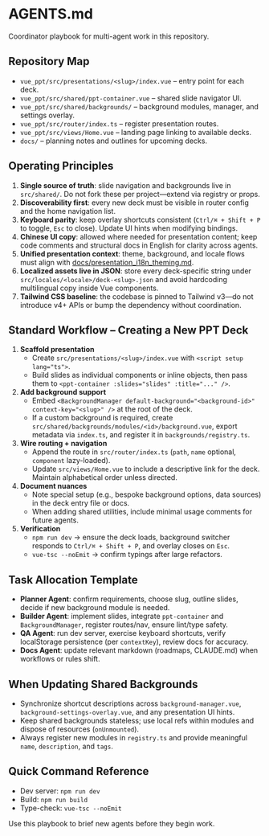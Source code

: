 # AGENTS.md

Coordinator playbook for multi-agent work in this repository.

## Repository Map

- `vue_ppt/src/presentations/<slug>/index.vue` – entry point for each deck.
- `vue_ppt/src/shared/ppt-container.vue` – shared slide navigator UI.
- `vue_ppt/src/shared/backgrounds/` – background modules, manager, and settings overlay.
- `vue_ppt/src/router/index.ts` – register presentation routes.
- `vue_ppt/src/views/Home.vue` – landing page linking to available decks.
- `docs/` – planning notes and outlines for upcoming decks.

## Operating Principles

1. **Single source of truth**: slide navigation and backgrounds live in `src/shared/`. Do not fork these per project—extend via registry or props.
2. **Discoverability first**: every new deck must be visible in router config and the home navigation list.
3. **Keyboard parity**: keep overlay shortcuts consistent (`Ctrl/⌘ + Shift + P` to toggle, `Esc` to close). Update UI hints when modifying bindings.
4. **Chinese UI copy**: allowed where needed for presentation content; keep code comments and structural docs in English for clarity across agents.
5. **Unified presentation context**: theme, background, and locale flows must align with [docs/presentation_i18n_theming.md](../docs/presentation_i18n_theming.md).
6. **Localized assets live in JSON**: store every deck-specific string under `src/locales/<locale>/deck-<slug>.json` and avoid hardcoding multilingual copy inside Vue components.
7. **Tailwind CSS baseline**: the codebase is pinned to Tailwind v3—do not introduce v4+ APIs or bump the dependency without coordination.

## Standard Workflow – Creating a New PPT Deck

1. **Scaffold presentation**
   - Create `src/presentations/<slug>/index.vue` with `<script setup lang="ts">`.
   - Build slides as individual components or inline objects, then pass them to `<ppt-container :slides="slides" :title="..." />`.
2. **Add background support**
   - Embed `<BackgroundManager default-background="<background-id>" context-key="<slug>" />` at the root of the deck.
   - If a custom background is required, create `src/shared/backgrounds/modules/<id>/background.vue`, export metadata via `index.ts`, and register it in `backgrounds/registry.ts`.
3. **Wire routing + navigation**
   - Append the route in `src/router/index.ts` (`path`, `name` optional, `component` lazy-loaded).
   - Update `src/views/Home.vue` to include a descriptive link for the deck. Maintain alphabetical order unless directed.
4. **Document nuances**
   - Note special setup (e.g., bespoke background options, data sources) in the deck entry file or docs.
   - When adding shared utilities, include minimal usage comments for future agents.
5. **Verification**
   - `npm run dev` → ensure the deck loads, background switcher responds to `Ctrl/⌘ + Shift + P`, and overlay closes on `Esc`.
   - `vue-tsc --noEmit` → confirm typings after large refactors.

## Task Allocation Template

- **Planner Agent**: confirm requirements, choose slug, outline slides, decide if new background module is needed.
- **Builder Agent**: implement slides, integrate `ppt-container` and `BackgroundManager`, register routes/nav, ensure lint/type safety.
- **QA Agent**: run dev server, exercise keyboard shortcuts, verify localStorage persistence (per `contextKey`), review docs for accuracy.
- **Docs Agent**: update relevant markdown (roadmaps, CLAUDE.md) when workflows or rules shift.

## When Updating Shared Backgrounds

- Synchronize shortcut descriptions across `background-manager.vue`, `background-settings-overlay.vue`, and any presentation UI hints.
- Keep shared backgrounds stateless; use local refs within modules and dispose of resources (`onUnmounted`).
- Always register new modules in `registry.ts` and provide meaningful `name`, `description`, and `tags`.

## Quick Command Reference

- Dev server: `npm run dev`
- Build: `npm run build`
- Type-check: `vue-tsc --noEmit`

Use this playbook to brief new agents before they begin work.
